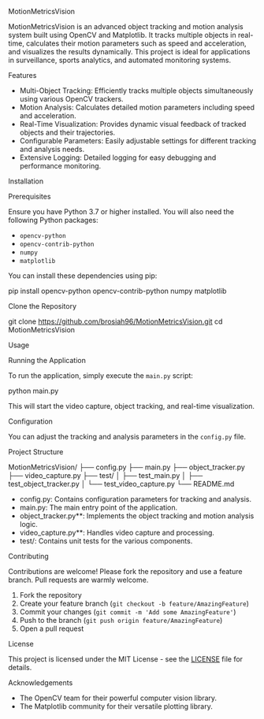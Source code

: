 MotionMetricsVision

MotionMetricsVision is an advanced object tracking and motion analysis system built using OpenCV and Matplotlib. It tracks multiple objects in real-time, calculates their motion parameters such as speed and acceleration, and visualizes the results dynamically. This project is ideal for applications in surveillance, sports analytics, and automated monitoring systems.

Features

- Multi-Object Tracking: Efficiently tracks multiple objects simultaneously using various OpenCV trackers.
- Motion Analysis: Calculates detailed motion parameters including speed and acceleration.
- Real-Time Visualization: Provides dynamic visual feedback of tracked objects and their trajectories.
- Configurable Parameters: Easily adjustable settings for different tracking and analysis needs.
- Extensive Logging: Detailed logging for easy debugging and performance monitoring.

Installation

Prerequisites

Ensure you have Python 3.7 or higher installed. You will also need the following Python packages:

- `opencv-python`
- `opencv-contrib-python`
- `numpy`
- `matplotlib`

You can install these dependencies using pip:


pip install opencv-python opencv-contrib-python numpy matplotlib


Clone the Repository


git clone https://github.com/brosiah96/MotionMetricsVision.git
cd MotionMetricsVision


Usage

Running the Application

To run the application, simply execute the `main.py` script:


python main.py

This will start the video capture, object tracking, and real-time visualization.

Configuration

You can adjust the tracking and analysis parameters in the `config.py` file.

Project Structure


MotionMetricsVision/
├── config.py
├── main.py
├── object_tracker.py
├── video_capture.py
├── test/
│   ├── test_main.py
│   ├── test_object_tracker.py
│   └── test_video_capture.py
└── README.md


- config.py: Contains configuration parameters for tracking and analysis.
- main.py: The main entry point of the application.
- object_tracker.py**: Implements the object tracking and motion analysis logic.
- video_capture.py**: Handles video capture and processing.
- test/: Contains unit tests for the various components.

Contributing

Contributions are welcome! Please fork the repository and use a feature branch. Pull requests are warmly welcome.

1. Fork the repository
2. Create your feature branch (`git checkout -b feature/AmazingFeature`)
3. Commit your changes (`git commit -m 'Add some AmazingFeature'`)
4. Push to the branch (`git push origin feature/AmazingFeature`)
5. Open a pull request

License

This project is licensed under the MIT License - see the [LICENSE](LICENSE) file for details.

Acknowledgements

- The OpenCV team for their powerful computer vision library.
- The Matplotlib community for their versatile plotting library.

